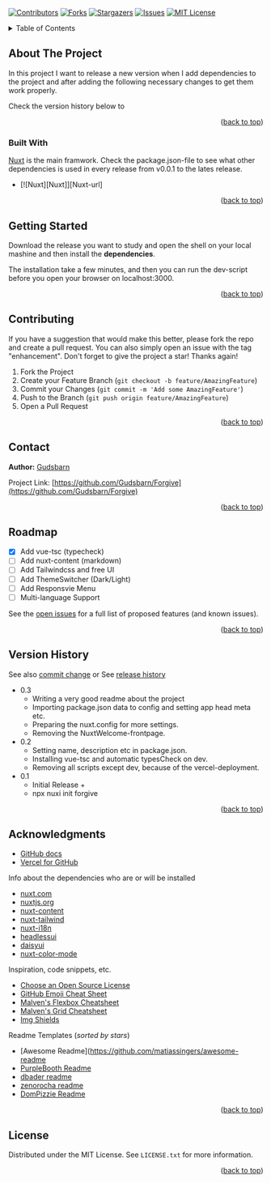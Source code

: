 <a name="readme-top"></a>

<!-- PROJECT SHIELDS -->
<!--
*** https://www.markdownguide.org/basic-syntax/#reference-style-links
-->
[![Contributors][contributors-shield]][contributors-url]
[![Forks][forks-shield]][forks-url]
[![Stargazers][stars-shield]][stars-url]
[![Issues][issues-shield]][issues-url]
[![MIT License][license-shield]][license-url]

<!-- TABLE OF CONTENTS -->
<details>
  <summary>Table of Contents</summary>
  <ol>
    <li>
      <a href="#about-the-project">About The Project</a>
      <ul>
        <li><a href="#built-with">Built With</a></li>
      </ul>
    </li>
    <li><a href="#getting-started">Getting Started</a></li>
    <li><a href="#contributing">Contributing</a></li>
    <li><a href="#contact">Contact</a></li>
    <li><a href="#roadmap">Roadmap</a></li>
    <li><a href="#version-history">Version history</a></li>
    <li>
      <a href="#acknowledgments">Acknowledgments</a>
    </li>
    <li><a href="#license">License</a></li>
  </ol>
</details>



<!-- ABOUT THE PROJECT -->
## About The Project

In this project I want to release a new version when I add dependencies to the project and after adding the following necessary changes to get them work properly.

Check the version history below to 

<p align="right">(<a href="#readme-top">back to top</a>)</p>

### Built With

[Nuxt](https://nuxt.com) is the main framwork. Check the package.json-file to see what other dependencies is used in every release from v0.0.1 to the lates release.

* [![Nuxt][Nuxt]][Nuxt-url]

<p align="right">(<a href="#readme-top">back to top</a>)</p>



<!-- GETTING STARTED -->
## Getting Started

Download the release you want to study and open the shell on your local mashine and then install the **dependencies**. 

The installation take a few minutes, and then you can run the dev-script before you open your browser on localhost:3000. 

<p align="right">(<a href="#readme-top">back to top</a>)</p>



<!-- CONTRIBUTING -->
## Contributing

If you have a suggestion that would make this better, please fork the repo and create a pull request. You can also simply open an issue with the tag "enhancement".
Don't forget to give the project a star! Thanks again!

1. Fork the Project
2. Create your Feature Branch (`git checkout -b feature/AmazingFeature`)
3. Commit your Changes (`git commit -m 'Add some AmazingFeature'`)
4. Push to the Branch (`git push origin feature/AmazingFeature`)
5. Open a Pull Request

<p align="right">(<a href="#readme-top">back to top</a>)</p>



<!-- CONTACT -->
## Contact

**Author:** [Gudsbarn](https://github.com/Gudsbarn)

Project Link: [https://github.com/Gudsbarn/Forgive](https://github.com/Gudsbarn/Forgive)

<p align="right">(<a href="#readme-top">back to top</a>)</p>



<!-- ROADMAP -->
## Roadmap

- [x] Add vue-tsc (typecheck)
- [ ] Add nuxt-content (markdown)
- [ ] Add Tailwindcss and free UI
- [ ] Add ThemeSwitcher (Dark/Light)
- [ ] Add Responsvie Menu
- [ ] Multi-language Support

See the [open issues](https://github.com/Gudsbarn/Forgive/issues) for a full list of proposed features (and known issues).

<p align="right">(<a href="#readme-top">back to top</a>)</p>



<!-- VERSION HISTORY -->
## Version History

See also [commit change]() or See [release history]()
* 0.3
  * Writing a very good readme about the project
  * Importing package.json data to config and setting app head meta etc.
  * Preparing the nuxt.config for more settings.
  * Removing the NuxtWelcome-frontpage.
* 0.2
  * Setting name, description etc in package.json.
  * Installing vue-tsc and automatic typesCheck on dev.
  * Removing all scripts except dev, because of the vercel-deployment.
* 0.1
  * Initial Release + 
  * npx nuxi init forgive

<p align="right">(<a href="#readme-top">back to top</a>)</p>



<!-- ACKNOWLEDGMENTS -->
## Acknowledgments

* [GitHub docs](https://docs.github.com/en)
* [Vercel for GitHub](https://vercel.com/docs/concepts/git/vercel-for-github)

Info about the dependencies who are or will be installed
* [nuxt.com](https://nuxt.com)
* [nuxtjs.org](https://nuxtjs.org)
* [nuxt-content](https://content.nuxtjs.org/)
* [nuxt-tailwind](https://tailwindcss.nuxt.dev/)
* [nuxt-i18n](https://i18n.nuxtjs.org/)
* [headlessui](https://headlessui.com/)
* [daisyui](https://daisyui.com/)
* [nuxt-color-mode](https://color-mode.nuxtjs.org//)

Inspiration, code snippets, etc.
* [Choose an Open Source License](https://choosealicense.com)
* [GitHub Emoji Cheat Sheet](https://www.webpagefx.com/tools/emoji-cheat-sheet)
* [Malven's Flexbox Cheatsheet](https://flexbox.malven.co/)
* [Malven's Grid Cheatsheet](https://grid.malven.co/)
* [Img Shields](https://shields.io)

Readme Templates (_sorted by stars_)
* [Awesome Readme](https://github.com/matiassingers/awesome-readme
* [PurpleBooth Readme](https://gist.github.com/PurpleBooth/109311bb0361f32d87a2)
* [dbader readme](https://github.com/dbader/readme-template)
* [zenorocha readme](https://gist.github.com/zenorocha/4526327)
* [DomPizzie Readme](https://gist.github.com/DomPizzie/7a5ff55ffa9081f2de27c315f5018afc)

<p align="right">(<a href="#readme-top">back to top</a>)</p>



<!-- LICENSE -->
## License

Distributed under the MIT License. See `LICENSE.txt` for more information.

<p align="right">(<a href="#readme-top">back to top</a>)</p>



<!-- MARKDOWN LINKS & IMAGES -->
<!-- https://www.markdownguide.org/basic-syntax/#reference-style-links -->
[contributors-shield]: https://img.shields.io/github/contributors/Gudsbarn/Forgive.svg?style=for-the-badge
[contributors-url]: https://github.com/Gudsbarn/Forgive/graphs/contributors

[forks-shield]: https://img.shields.io/github/forks/Gudsbarn/Forgive.svg?style=for-the-badge
[forks-url]: https://github.com/Gudsbarn/Forgive/network/members

[stars-shield]: https://img.shields.io/github/stars/Gudsbarn/Forgive.svg?style=for-the-badge
[stars-url]: https://github.com/Gudsbarn/Forgive/stargazers

[issues-shield]: https://img.shields.io/github/issues/Gudsbarn/Forgive.svg?style=for-the-badge
[issues-url]: https://github.com/Gudsbarn/Forgive/issues

[license-shield]: https://img.shields.io/github/license/Gudsbarn/Forgive.svg?style=for-the-badge
[license-url]: https://github.com/Gudsbarn/Forgive/blob/master/LICENSE.txt

[product-screenshot]: public/img/screenshot.png

